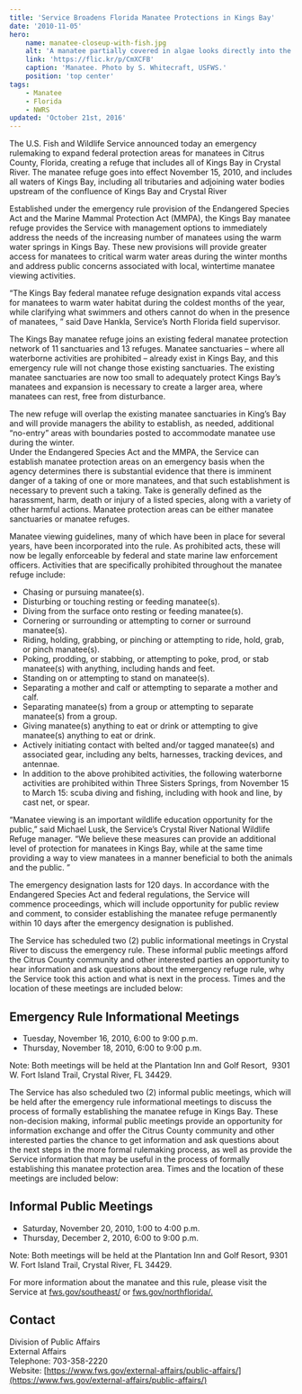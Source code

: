 ```yaml
---
title: 'Service Broadens Florida Manatee Protections in Kings Bay'
date: '2010-11-05'
hero:
    name: manatee-closeup-with-fish.jpg
    alt: 'A manatee partially covered in algae looks directly into the camera surrounded by a school of fish.'
    link: 'https://flic.kr/p/CmXCFB'
    caption: 'Manatee. Photo by S. Whitecraft, USFWS.'
    position: 'top center'
tags:
    - Manatee
    - Florida
    - NWRS
updated: 'October 21st, 2016'
---
```


The U.S. Fish and Wildlife Service announced today an emergency rulemaking to expand federal protection areas for manatees in Citrus County, Florida, creating a refuge that includes all of Kings Bay in Crystal River. The manatee refuge goes into effect November 15, 2010, and includes all waters of Kings Bay, including all tributaries and adjoining water bodies upstream of the confluence of Kings Bay and Crystal River  

Established under the emergency rule provision of the Endangered Species Act and the Marine Mammal Protection Act (MMPA), the Kings Bay manatee refuge provides the Service with management options to immediately address the needs of the increasing number of manatees using the warm water springs in Kings Bay. These new provisions will provide greater access for manatees to critical warm water areas during the winter months and address public concerns associated with local, wintertime manatee viewing activities.  

“The Kings Bay federal manatee refuge designation expands vital access for manatees to warm water habitat during the coldest months of the year, while clarifying what swimmers and others cannot do when in the presence of manatees, ” said Dave Hankla, Service’s North Florida field supervisor.  

The Kings Bay manatee refuge joins an existing federal manatee protection network of 11 sanctuaries and 13 refuges. Manatee sanctuaries – where all waterborne activities are prohibited – already exist in Kings Bay, and this emergency rule will not change those existing sanctuaries. The existing manatee sanctuaries are now too small to adequately protect Kings Bay’s manatees and expansion is necessary to create a larger area, where manatees can rest, free from disturbance.  

The new refuge will overlap the existing manatee sanctuaries in King’s Bay and will provide managers the ability to establish, as needed, additional “no-entry” areas with boundaries posted to accommodate manatee use during the winter.  
Under the Endangered Species Act and the MMPA, the Service can establish manatee protection areas on an emergency basis when the agency determines there is substantial evidence that there is imminent danger of a taking of one or more manatees, and that such establishment is necessary to prevent such a taking. Take is generally defined as the harassment, harm, death or injury of a listed species, along with a variety of other harmful actions. Manatee protection areas can be either manatee sanctuaries or manatee refuges.  

Manatee viewing guidelines, many of which have been in place for several years, have been incorporated into the rule. As prohibited acts, these will now be legally enforceable by federal and state marine law enforcement officers. Activities that are specifically prohibited throughout the manatee refuge include:

 - Chasing or pursuing manatee(s).
 - Disturbing or touching resting or feeding manatee(s).
 - Diving from the surface onto resting or feeding manatee(s).
 - Cornering or surrounding or attempting to corner or surround manatee(s).
 - Riding, holding, grabbing, or pinching or attempting to ride, hold, grab, or pinch manatee(s).
 - Poking, prodding, or stabbing, or attempting to poke, prod, or stab manatee(s) with anything, including hands and feet.
 - Standing on or attempting to stand on manatee(s).
 - Separating a mother and calf or attempting to separate a mother and calf.
 - Separating manatee(s) from a group or attempting to separate manatee(s) from a group.
 - Giving manatee(s) anything to eat or drink or attempting to give manatee(s) anything to eat or drink.
 - Actively initiating contact with belted and/or tagged manatee(s) and associated gear, including any belts, harnesses, tracking devices, and antennae.
 - In addition to the above prohibited activities, the following waterborne activities are prohibited within Three Sisters Springs, from November 15 to March 15: scuba diving and fishing, including with hook and line, by cast net, or spear.

“Manatee viewing is an important wildlife education opportunity for the public,” said Michael Lusk, the Service’s Crystal River National Wildlife Refuge manager. “We believe these measures can provide an additional level of protection for manatees in Kings Bay, while at the same time providing a way to view manatees in a manner beneficial to both the animals and the public. ”  

The emergency designation lasts for 120 days. In accordance with the Endangered Species Act and federal regulations, the Service will commence proceedings, which will include opportunity for public review and comment, to consider establishing the manatee refuge permanently within 10 days after the emergency designation is published.  

The Service has scheduled two (2) public informational meetings in Crystal River to discuss the emergency rule. These informal public meetings afford the Citrus County community and other interested parties an opportunity to hear information and ask questions about the emergency refuge rule, why the Service took this action and what is next in the process. Times and the location of these meetings are included below:  

## Emergency Rule Informational Meetings

 - Tuesday, November 16, 2010, 6:00 to 9:00 p.m.
 - Thursday, November 18, 2010, 6:00 to 9:00 p.m.

Note: Both meetings will be held at the Plantation Inn and Golf Resort,  9301 W. Fort Island Trail, Crystal River, FL 34429.

The Service has also scheduled two (2) informal public meetings, which will be held after the emergency rule informational meetings to discuss the process of formally establishing the manatee refuge in Kings Bay. These non-decision making, informal public meetings provide an opportunity for information exchange and offer the Citrus County community and other interested parties the chance to get information and ask questions about the next steps in the more formal rulemaking process, as well as provide the Service information that may be useful in the process of formally establishing this manatee protection area. Times and the location of these meetings are included below:  

## Informal Public Meetings

 - Saturday, November 20, 2010, 1:00 to 4:00 p.m.
 - Thursday, December 2, 2010, 6:00 to 9:00 p.m.

Note: Both meetings will be held at the Plantation Inn and Golf Resort, 9301 W. Fort Island Trail, Crystal River, FL 34429.

For more information about the manatee and this rule, please visit the Service at [fws.gov/southeast/](http://www.fws.gov/southeast/) or [fws.gov/northflorida/.](http://www.fws.gov/northflorida/)

## Contact

Division of Public Affairs  
External Affairs  
Telephone: 703-358-2220  
Website: [https://www.fws.gov/external-affairs/public-affairs/](https://www.fws.gov/external-affairs/public-affairs/)
